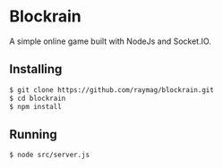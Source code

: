 # Blockrain
A simple online game built with NodeJs and Socket.IO.

## Installing
```bash
$ git clone https://github.com/raymag/blockrain.git
$ cd blockrain
$ npm install
```

## Running
```bash
$ node src/server.js
```
